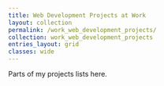 ```yaml
---
title: Web Development Projects at Work
layout: collection
permalink: /work_web_development_projects/
collection: work_web_development_projects
entries_layout: grid
classes: wide
---
```


Parts of my projects lists here.
